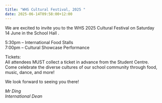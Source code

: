 ```yaml
---
title: "WHS Cultural Festival, 2025 "
date: 2025-06-14T09:58:00+12:00
---
```

We are excited to invite you to the WHS 2025 Cultural Festival on Saturday 14 June in the School Hall .

5:30pm – International Food Stalls  
7:00pm – Cultural Showcase Performance  

Tickets:  
All attendees MUST collect a ticket in advance from the Student Centre.  
Come celebrate the diverse cultures of our school community through food, music, dance, and more!  

We look forward to seeing you there!

*Mr Ding  
International Dean*

